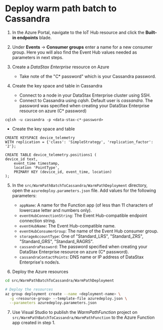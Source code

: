 # Deploy warm path batch to Cassandra

1. In the Azure Portal, navigate to the IoT Hub resource and click the **Built-in endpoints** blade. 

2. Under **Events** -> **Consumer groups** enter a name for a new consumer group. Here you will also find the Event Hub values needed as parameters in next steps.

3. Create a *DataStax Enterprise* resource on Azure
    - Take note of the "C* password" which is your Cassandra password.

4. Create the key space and table in Cassandra
   - Connect to a node in your DataStax Enterprise cluster using SSH.
   - Connect to Cassandra using *cqlsh*. Default user is *cassandra*. The password was specified when creating your DataStax Enterprise resource on azure (C* password)

```
cqlsh -u cassandra -p <data-stax-c*-password>
```

   - Create the key space and table

```
CREATE KEYSPACE device_telemetry
WITH replication = {'class': 'SimpleStrategy', 'replication_factor': '2'};

CREATE TABLE device_telemetry.positions1 (
device_id text,
    event_time timestamp,
    location 'PointType',
    PRIMARY KEY (device_id, event_time, location)
);
```

5. In the `src/WarmPathBatchToCassandra/WarmPathDeployment` directory, open the `azuredeploy.parameters.json` file. Add values for the following parameters:

    - `appName`: A name for the Function app (of less than 11 characters of lowercase letter and numbers only).
    - `eventHubConnectionString`: The Event Hub-compatible endpoint connection string.
    - `eventHubName`: The Event Hub-compatible name.
    - `eventHubConsumerGroup`: The name of the Event Hub consumer group.
    - `storageAccountType`: One of "Standard_LRS", "Standard_ZRS", "Standard_GRS", "Standard_RAGRS".
    - `cassandraPassword`: The password specified when creating your DataStax Enterprise resource on azure (C* password).
    - `cassandraContactPoints`: DNS name or IP address of DataStax Enterprise's node/s.

6. Deploy the Azure resources

```bash
cd src/WarmPathBatchToCassandra/WarmPathDeployment

# Deploy the resources
az group deployment create --name <deployment-name> \
  -g <resource-group> --template-file azuredeploy.json \
  --parameters azuredeploy.parameters.json
```

7. Use Visual Studio to publish the *WarmPathFunction* project on `src/WarmPathBatchToCassandra/WarmPathFunction` to the Azure Function app created in step 1.